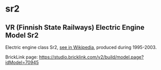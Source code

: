 # sr2

## VR (Finnish State Railways) Electric Engine Model Sr2

Electric engine class Sr2, [see in Wikipedia](https://en.wikipedia.org/wiki/VR_Class_Sr2), produced during 1995-2003.

BrickLink page: https://studio.bricklink.com/v2/build/model.page?idModel=70945
